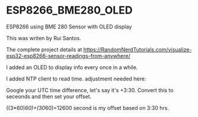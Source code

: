 # ESP8266_BME280_OLED
ESP8266 using BME 280 Sensor with OLED display


This was writen by Rui Santos.

The complete project details at https://RandomNerdTutorials.com/visualize-esp32-esp8266-sensor-readings-from-anywhere/

I added an OLED to display info every once in a while.

I added NTP client to read time.
adjustment needed here:

Google your UTC time difference, let's say it's  +3:30. Convert this to seceonds and then set your offset.

((3*60)*60)+(30*60)=12600 second is my offset based on 3:30 hrs.
  
  

